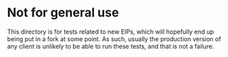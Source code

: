 # Not for general use

This directory is for tests related to new EIPs, which will hopefully end up being put in a fork at some point.
As such, usually the production version of any client is unlikely to be able to run these tests, and that is not a failure.

